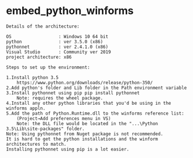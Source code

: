 # embed_python_winforms

	Details of the architecture:

	OS                  : Windows 10 64 bit 
	python              : ver 3.5.0 (x86) 
	pythonnet           : ver 2.4.1.0 (x86) 
	Visual Studio       : Community ver 2019 
	project architecture: x86

	Steps to set up the environment:

	1.Install python 3.5 
    	https://www.python.org/downloads/release/python-350/
	2.Add python's folder and Lib folder in the Path environment variable
	3.Install pythonnet using pip pip install pythonnet 
    	Note: requires the wheel package.
	4.Install any other python libraries that you'd be using in the winforms appln.
	5.Add the path of Python.Runtime.dll to the winforms reference list: 
    	(Project→Add preferences menu in VS) 
    	Note: the DLL file would be located in the "...\Python 3.5\Lib\site-packages" folder.
	Note: Using pythonnet from Nuget package is not recommended.
	It is hard to get the python installations and the winform architectures to match.
	Installing pythonnet using pip is a lot easier.
